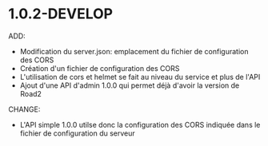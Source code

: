 # 1.0.2-DEVELOP

ADD:
 - Modification du server.json: emplacement du fichier de configuration des CORS 
 - Création d'un fichier de configuration des CORS 
 - L'utilisation de cors et helmet se fait au niveau du service et plus de l'API
 - Ajout d'une API d'admin 1.0.0 qui permet déjà d'avoir la version de Road2 

CHANGE:
 - L'API simple 1.0.0 utilse donc la configuration des CORS indiquée dans le fichier de configuration du serveur
